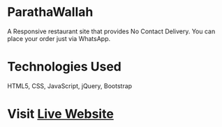 # ParathaWallah
A Responsive restaurant site that provides No Contact Delivery. You can place your order just via WhatsApp.


# Technologies Used
HTML5, CSS, JavaScript, jQuery, Bootstrap

# Visit <a href="https://parathawallah.com">Live Website</a>
